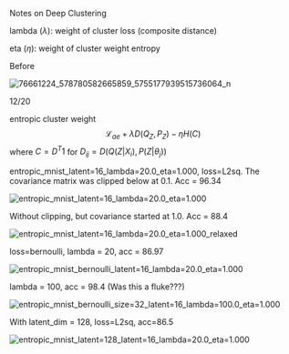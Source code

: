 Notes on Deep Clustering

lambda ($\lambda$): weight of cluster loss (composite distance)

eta ($\eta$): weight of cluster weight entropy

Before

![76661224_578780582665859_5755177939515736064_n](/home/khiem/Downloads/76661224_578780582665859_5755177939515736064_n.png)

12/20

entropic cluster weight
$$
\mathcal{L}_{ae} + \lambda D(Q_Z,P_Z) - \eta H(C)
$$
where $C = D^T1$ for $D_{ij} = D(Q(Z|X_i), P(Z|\theta_j))$

entropic_mnist_latent=16_lambda=20.0_eta=1.000, loss=L2sq. The covariance matrix was clipped below at 0.1. Acc = 96.34

![entropic_mnist_latent=16_lambda=20.0_eta=1.000](/home/khiem/Downloads/entropic_mnist_latent=16_lambda=20.0_eta=1.000.png)

Without clipping, but covariance started at 1.0. Acc = 88.4

![entropic_mnist_latent=16_lambda=20.0_eta=1.000_relaxed](/home/khiem/Downloads/entropic_mnist_latent=16_lambda=20.0_eta=1.000_relaxed.png)



loss=bernoulli, lambda = 20, acc = 86.97

![entropic_mnist_bernoulli_latent=16_lambda=20.0_eta=1.000](/home/khiem/Downloads/entropic_mnist_bernoulli_latent=16_lambda=20.0_eta=1.000.png)

lambda = 100, acc = 98.4 (Was this a fluke???)

![entropic_mnist_bernoulli_size=32_latent=16_lambda=100.0_eta=1.000](/home/khiem/Downloads/entropic_mnist_bernoulli_size=32_latent=16_lambda=100.0_eta=1.000.png)

With latent_dim = 128, loss=L2sq, acc=86.5

![entropic_mnist_latent=128_latent=16_lambda=20.0_eta=1.000](/home/khiem/Downloads/entropic_mnist_latent=128_latent=16_lambda=20.0_eta=1.000.png)